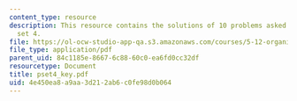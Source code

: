 ```yaml
---
content_type: resource
description: This resource contains the solutions of 10 problems asked in problem
  set 4.
file: https://ol-ocw-studio-app-qa.s3.amazonaws.com/courses/5-12-organic-chemistry-i-spring-2005/4e450ea8a9aa3d212ab6c0fe98d0b064_pset4_key.pdf
file_type: application/pdf
parent_uid: 84c1185e-8667-6c88-60c0-ea6fd0cc32df
resourcetype: Document
title: pset4_key.pdf
uid: 4e450ea8-a9aa-3d21-2ab6-c0fe98d0b064
---
```

